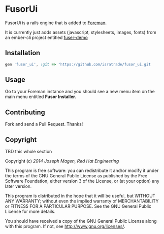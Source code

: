 # FusorUi

FusorUi is a rails engine that is added to [Foreman](https://github.com/theforeman/foreman/).

It is currently just adds assets (javascript, stylesheets, images, fonts) from an ember-cli project entitled [fuser-demo](https://github.com/fusor/fusor-demo/)

## Installation

```ruby
gem 'fusor_ui', :git => 'https://github.com/isratrade/fusor_ui.git
```

## Usage

Go to your Foreman instance and you should see a new menu item on the main menu entitled **Fusor Installer**.

## Contributing

Fork and send a Pull Request. Thanks!

## Copyright

TBD this whole section

Copyright (c) *2014* *Joseph Magen, Red Hat Engineering*

This program is free software: you can redistribute it and/or modify
it under the terms of the GNU General Public License as published by
the Free Software Foundation, either version 3 of the License, or
(at your option) any later version.

This program is distributed in the hope that it will be useful,
but WITHOUT ANY WARRANTY; without even the implied warranty of
MERCHANTABILITY or FITNESS FOR A PARTICULAR PURPOSE.  See the
GNU General Public License for more details.

You should have received a copy of the GNU General Public License
along with this program.  If not, see <http://www.gnu.org/licenses/>.

